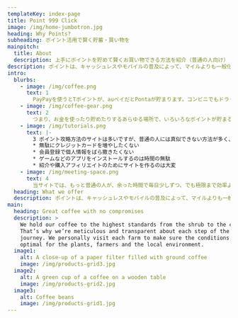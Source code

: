 ```yaml
---
templateKey: index-page
title: Point 999 Click
image: /img/home-jumbotron.jpg
heading: Why Points?
subheading: ポイント活用で賢く貯蓄・買い物を
mainpitch:
  title: About
  description: 上手にポイントを貯めて賢くお買い物できる方法を紹介（普通の人向け）
description: ポイントは、キャッシュレスやモバイルの普及によって、マイルよりも一般化しました。
intro:
  blurbs:
    - image: /img/coffee.png
      text: 1
        PayPayを使うとTポイントが、auペイだとPontaが貯まります。コンビニでもドラッグストアでもスーパーでもデパートでも、貯めるポイントをTポイントやPonta、楽天ポイント、dポイントなどから選べます。お店独自のポイントシステムと両方とも二重取りできることもあります。場所を問わず、クレジットカードで支払いをすると、クレカのポイントや提携するTポイントなどが貯まります。そして、ポイントは他のポイントやマイルと相互に交換もできるようになりました。
    - image: /img/coffee-gear.png
      text: 2
        つまり、お金を使ったり貯めたりするあらゆる場所で、いろいろなポイントが貯まる時代になったのです。還元率も、上手に運用すれば数パーセントを超えます。昔のように「ポイントは恥ずかしいのでやらない」と無視するのは、貴重な収入の一部を無駄に捨てているようなものです。銀行の利子が下がり、収入も増えにくくなった今、どうせ使うお金を上手に管理し、かつ余った時間を少し投資して、賢く暮らしたいものです。
    - image: /img/tutorials.png
      text: |-
        3 ポイント攻略方法のサイトは多いですが、普通の人には真似できない方法が多く、あまり参考になりません。
        * 無駄にクレジットカードを増やしたくない
        * 会員登録で個人情報をばら撒きたくない
        * ゲームなどのアプリをインストールするのは時間の無駄
        * 紹介や購入アフィリエイトのためにサイトを作るのは大変
    - image: /img/meeting-space.png
      text: 4
        当サイトでは、もっと普通の人が、余った時間で毎日少しずつ、でも極限まで効率よく、最大のポイントを獲得する方法を常に研究し、実践した結果も毎日更新しています。
  heading: What we offer
  description: ポイントは、キャッシュレスやモバイルの普及によって、マイルよりも一般化しました。
main:
  heading: Great coffee with no compromises
  description: >
    We hold our coffee to the highest standards from the shrub to the cup.
    That’s why we’re meticulous and transparent about each step of the coffee’s
    journey. We personally visit each farm to make sure the conditions are
    optimal for the plants, farmers and the local environment.
  image1:
    alt: A close-up of a paper filter filled with ground coffee
    image: /img/products-grid3.jpg
  image2:
    alt: A green cup of a coffee on a wooden table
    image: /img/products-grid2.jpg
  image3:
    alt: Coffee beans
    image: /img/products-grid1.jpg
---
```

